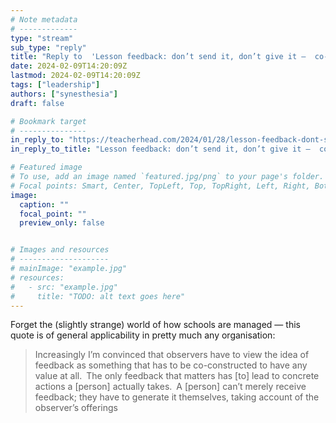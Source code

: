 ```yaml
---
# Note metadata
# -------------
type: "stream"
sub_type: "reply"
title: "Reply to  'Lesson feedback: don’t send it, don’t give it –  co-construct it. Otherwise, it won’t be worth it.'"
date: 2024-02-09T14:20:09Z
lastmod: 2024-02-09T14:20:09Z
tags: ["leadership"]
authors: ["synesthesia"]
draft: false

# Bookmark target
# ---------------
in_reply_to: "https://teacherhead.com/2024/01/28/lesson-feedback-dont-send-it-dont-give-it-co-construct-it-otherwise-it-wont-be-worth-it/"
in_reply_to_title: "Lesson feedback: don’t send it, don’t give it –  co-construct it. Otherwise, it won’t be worth it."

# Featured image
# To use, add an image named `featured.jpg/png` to your page's folder.
# Focal points: Smart, Center, TopLeft, Top, TopRight, Left, Right, BottomLeft, Bottom, BottomRight.
image:
  caption: ""
  focal_point: ""
  preview_only: false


# Images and resources
# --------------------
# mainImage: "example.jpg"
# resources:
#   - src: "example.jpg"
#     title: "TODO: alt text goes here"
---
```

Forget the (slightly strange) world of how schools are managed &mdash; this quote is of general applicability in pretty much any organisation:

>Increasingly I’m convinced that observers have to view the idea of feedback as something that has to be co-constructed to have any value at all. The only feedback that matters has [to] lead to concrete actions a [person] actually takes. A [person] can’t merely receive feedback; they have to generate it themselves, taking account of the observer’s offerings
